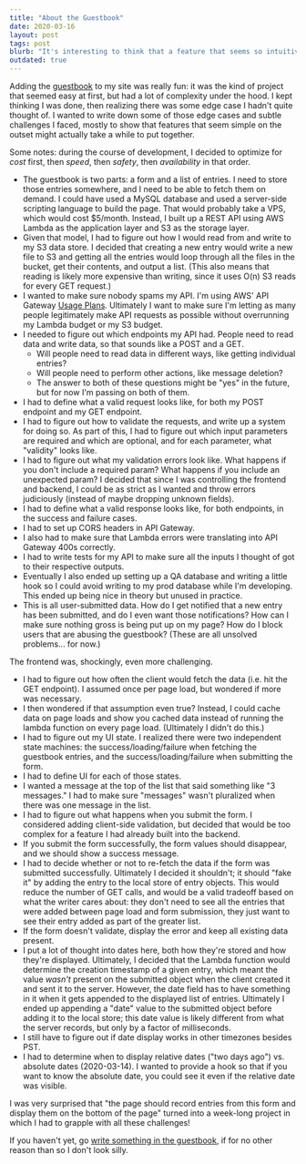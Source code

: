 ```yaml
---
title: "About the Guestbook"
date: 2020-03-16
layout: post
tags: post
blurb: "It's interesting to think that a feature that seems so intuitively simple can have so many challenges, questions, and choices once you start building it. Here are the ones I faced while building /guestbook."
outdated: true
---
```


Adding the [guestbook](/guestbook) to my site was really fun: it was the kind of project that seemed easy at first, but had a lot of complexity under the hood. I kept thinking I was done, then realizing there was some edge case I hadn't quite thought of. I wanted to write down some of those edge cases and subtle challenges I faced, mostly to show that features that seem simple on the outset might actually take a while to put together.

Some notes: during the course of development, I decided to optimize for _cost_ first, then _speed_, then _safety_, then _availability_ in that order.

- The guestbook is two parts: a form and a list of entries. I need to store those entries somewhere, and I need to be able to fetch them on demand. I could have used a MySQL database and used a server-side scripting language to build the page. That would probably take a VPS, which would cost $5/month. Instead, I built up a REST API using AWS Lambda as the application layer and S3 as the storage layer.
- Given that model, I had to figure out how I would read from and write to my S3 data store. I decided that creating a new entry would write a new file to S3 and getting all the entries would loop through all the files in the bucket, get their contents, and output a list. (This also means that reading is likely more expensive than writing, since it uses O(n) S3 reads for every GET request.)
- I wanted to make sure nobody spams my API. I'm using AWS' API Gateway [Usage Plans](https://docs.aws.amazon.com/apigateway/latest/developerguide/api-gateway-api-usage-plans.html). Ultimately I want to make sure I'm letting as many people legitimately make API requests as possible without overrunning my Lambda budget or my S3 budget.
- I needed to figure out which endpoints my API had. People need to read data and write data, so that sounds like a POST and a GET.
  - Will people need to read data in different ways, like getting individual entries?
  - Will people need to perform other actions, like message deletion?
  - The answer to both of these questions might be "yes" in the future, but for now I'm passing on both of them.
- I had to define what a valid request looks like, for both my POST endpoint and my GET endpoint.
- I had to figure out how to validate the requests, and write up a system for doing so. As part of this, I had to figure out which input parameters are required and which are optional, and for each parameter, what "validity" looks like.
- I had to figure out what my validation errors look like. What happens if you don't include a required param? What happens if you include an unexpected param? I decided that since I was controlling the frontend and backend, I could be as strict as I wanted and throw errors judiciously (instead of maybe dropping unknown fields).
- I had to define what a valid response looks like, for both endpoints, in the success and failure cases.
- I had to set up CORS headers in API Gateway.
- I also had to make sure that Lambda errors were translating into API Gateway 400s correctly.
- I had to write tests for my API to make sure all the inputs I thought of got to their respective outputs.
- Eventually I also ended up setting up a QA database and writing a little hook so I could avoid writing to my prod database while I'm developing. This ended up being nice in theory but unused in practice.
- This is all user-submitted data. How do I get notified that a new entry has been submitted, and do I even want those notifications? How can I make sure nothing gross is being put up on my page? How do I block users that are abusing the guestbook? (These are all unsolved problems... for now.)

The frontend was, shockingly, even more challenging.

- I had to figure out how often the client would fetch the data (i.e. hit the GET endpoint). I assumed once per page load, but wondered if more was necessary.
- I then wondered if that assumption even true? Instead, I could cache data on page loads and show you cached data instead of running the lambda function on every page load. (Ultimately I didn't do this.)
- I had to figure out my UI state. I realized there were two independent state machines: the success/loading/failure when fetching the guestbook entries, and the success/loading/failure when submitting the form.
- I had to define UI for each of those states.
- I wanted a message at the top of the list that said something like "3 messages." I had to make sure "messages" wasn't pluralized when there was one message in the list.
- I had to figure out what happens when you submit the form. I considered adding client-side validation, but decided that would be too complex for a feature I had already built into the backend.
- If you submit the form successfully, the form values should disappear, and we should show a success message.
- I had to decide whether or not to re-fetch the data if the form was submitted successfully. Ultimately I decided it shouldn't; it should "fake it" by adding the entry to the local store of entry objects. This would reduce the number of GET calls, and would be a valid tradeoff based on what the writer cares about: they don't need to see all the entries that were added between page load and form submission, they just want to see their entry added as part of the greater list.
- If the form doesn't validate, display the error and keep all existing data present.
- I put a lot of thought into dates here, both how they're stored and how they're displayed. Ultimately, I decided that the Lambda function would determine the creation timestamp of a given entry, which meant the value _wasn't_ present on the submitted object when the client created it and sent it to the server. However, the date field has to have something in it when it gets appended to the displayed list of entries. Ultimately I ended up appending a "date" value to the submitted object before adding it to the local store; this date value is likely different from what the server records, but only by a factor of milliseconds.
- I still have to figure out if date display works in other timezones besides PST.
- I had to determine when to display relative dates ("two days ago") vs. absolute dates (2020-03-14). I wanted to provide a hook so that if you want to know the absolute date, you could see it even if the relative date was visible.

I was very surprised that "the page should record entries from this form and display them on the bottom of the page" turned into a week-long project in which I had to grapple with all these challenges!

If you haven't yet, go [write something in the guestbook](/guestbook), if for no other reason than so I don't look silly.
